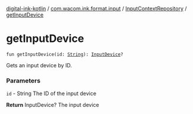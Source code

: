 [digital-ink-kotlin](../../index.md) / [com.wacom.ink.format.input](../index.md) / [InputContextRepository](index.md) / [getInputDevice](./get-input-device.md)

# getInputDevice

`fun getInputDevice(id: `[`String`](https://kotlinlang.org/api/latest/jvm/stdlib/kotlin/-string/index.html)`): `[`InputDevice`](../-input-device/index.md)`?`

Gets an input device by ID.

### Parameters

`id` - String The ID of the input device

**Return**
InputDevice? The input device

